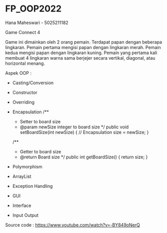 # FP_OOP2022
Hana Maheswari - 5025211182

Game Connect 4

Game ini dimainkan oleh 2 orang pemain. Terdapat papan dengan beberapa lingkaran. Pemain pertama mengisi papan dengan lingkaran merah. Pemain kedua mengisi papan dengan lingkaran kuning. Pemain yang pertama kali membuat 4 lingkaran warna sama berjejer secara vertikal, diagonal, atau horizontal menang.

Aspek OOP :
- Casting/Conversion
- Constructor
- Overriding
- Encapsulation
    /**
     * Setter to board size
     * @param newSize integer to board size
     */
    public void setBoardSize(int newSize) { // Encapsulation
        size = newSize;
    }
    
    /**
     * Getter to board size
     * @return Board size
     */
    public int getBoardSize() {
        return size;
    }
- Polymorphism
- ArrayList
- Exception Handling
- GUI
- Interface
- Input Output

Source code : https://www.youtube.com/watch?v=-BY849oNerQ
